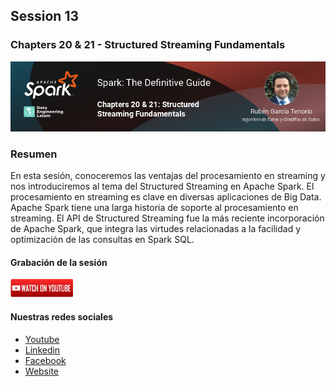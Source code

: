 ## Session 13
### Chapters 20 & 21 - Structured Streaming Fundamentals

![Banner Session 13](../../assets/banner_session_13.png)

### Resumen
En esta sesión, conoceremos las ventajas del procesamiento en streaming y nos introduciremos al tema del Structured Streaming en Apache Spark. El procesamiento en streaming es clave en diversas aplicaciones de Big Data. Apache Spark tiene una larga historia de soporte al procesamiento en streaming. El API de Structured Streaming fue la más reciente incorporación de Apache Spark, que integra las virtudes relacionadas a la facilidad y optimización de las consultas en Spark SQL.

#### Grabación de la sesión
[![Watch Session 13](../../assets/youtube.png)](https://www.youtube.com/watch?v=y4DWXnEIgeM)

#### Nuestras redes sociales
* [Youtube](https://www.youtube.com/channel/UCqFCoUEvxR23ymmih0GD7mQ?sub_confirmation=1 'Subscríbate al canal')
* [Linkedin](https://www.linkedin.com/company/data-engineering-latam/ 'Síganos en Linkedin')
* [Facebook](https://www.facebook.com/dataengineeringlatam/ 'Síganos en Facebook')
* [Website](https://beacons.ai/dataengineeringlatam 'Nuestro website')
